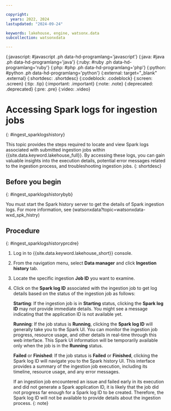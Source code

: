 ```yaml
---

copyright:
  years: 2022, 2024
lastupdated: "2024-09-24"

keywords: lakehouse, engine, watsonx.data
subcollection: watsonxdata

---
```


{:javascript: #javascript .ph data-hd-programlang='javascript'}
{:java: #java .ph data-hd-programlang='java'}
{:ruby: #ruby .ph data-hd-programlang='ruby'}
{:php: #php .ph data-hd-programlang='php'}
{:python: #python .ph data-hd-programlang='python'}
{:external: target="_blank" .external}
{:shortdesc: .shortdesc}
{:codeblock: .codeblock}
{:screen: .screen}
{:tip: .tip}
{:important: .important}
{:note: .note}
{:deprecated: .deprecated}
{:pre: .pre}
{:video: .video}

# Accessing Spark logs for ingestion jobs
{: #ingest_sparklogshistory}

This topic provides the steps required to locate and view Spark logs associated with submitted ingestion jobs within {{site.data.keyword.lakehouse_full}}. By accessing these logs, you can gain valuable insights into the execution details, potential error messages related to the ingestion process, and troubleshooting ingestion jobs.
{: shortdesc}

## Before you begin
{: #ingest_sparklogshistorybyb}

You must start the Spark history server to get the details of Spark ingestion logs. For more information, see (watsonxdata?topic=watsonxdata-wxd_spk_histry)

## Procedure
{: #ingest_sparklogshistoryprcdre}

1. Log in to {{site.data.keyword.lakehouse_short}} console.

2. From the navigation menu, select **Data manager** and click **Ingestion history** tab.

3. Locate the specific ingestion **Job ID** you want to examine.

4. Click on the **Spark log ID** associated with the ingestion job to get log details based on the status of the ingestion job as follows:

   **Starting**: If the ingestion job is in **Starting** status, clicking the **Spark log ID** may not provide immediate details. You might see a message indicating that the application ID is not available yet.

   **Running**: If the job status is **Running**, clicking the **Spark log ID** will generally take you to the Spark UI. You can monitor the ingestion job progress, resource usage, and other details in real-time through this web interface. This Spark UI information will be temporarily available only when the job is in the **Running** status.

   **Failed** or **Finished**: If the job status is **Failed** or **Finished**, clicking the Spark log ID will navigate you to the Spark history UI. This interface provides a summary of the ingestion job execution, including its timeline, resource usage, and any error messages.


   If an ingestion job encountered an issue and failed early in its execution and did not generate a Spark application ID, it is likely that the job did not progress far enough for a Spark log ID to be created. Therefore, the Spark log ID will not be available to provide details about the ingestion process.
   {: note}
